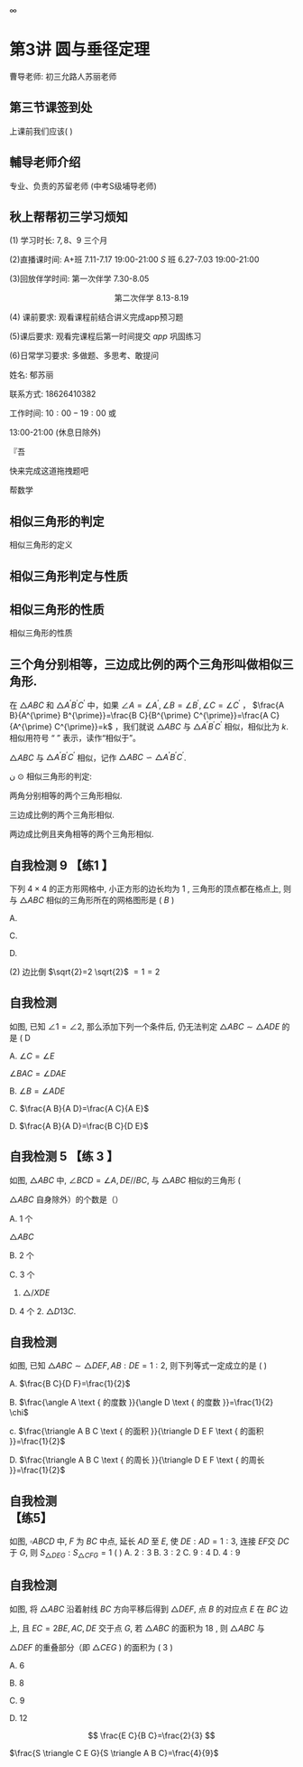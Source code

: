 $\infty$

# 第3讲 圆与垂径定理 

曹导老师: 初三允路人苏丽老师



## 第三节课签到处

上课前我们应该( )









## 輔导老师介绍

专业、负责的苏留老师 (中考S级埔导老师)


## 秋上帮帮初三学习烦知

(1) 学习时长: $7,8 、 9$ 三个月

(2)直播课时间: A+班 7.11-7.17 19:00-21:00 $S$ 班 6.27-7.03 19:00-21:00

(3)回放伴学时间: 第一次伴学 7.30-8.05

$$
\text { 第二次伴学 8.13-8.19 }
$$

(4) 课前要求: 观看课程前结合讲义完成app预习题

(5)课后要求: 观看完课程后第一时间提交 $a p p$ 巩固练习

(6)日常学习要求: 多做题、多思考、敢提问



姓名: 郁苏丽

联系方式: 18626410382

工作时间: $10: 00-19: 00$ 或

13:00-21:00 (休息日除外)


『吾


快来完成这道拖拽题吧




帮数学



## 相似三角形的判定

相似三角形的定义

## 相似三角形判定与性质

## 相似三角形的性质

相似三角形的性质

## 三个角分别相等，三边成比例的两个三角形叫做相似三角形.

在 $\triangle A B C$ 和 $\triangle A^{\prime} B^{\prime} C^{\prime}$ 中，如果 $\angle A=\angle A^{\prime}, \angle B=\angle B^{\prime}, \angle C=\angle C^{\prime}$ ， $\frac{A B}{A^{\prime} B^{\prime}}=\frac{B C}{B^{\prime} C^{\prime}}=\frac{A C}{A^{\prime} C^{\prime}}=k$ ，我们就说 $\triangle A B C$ 与 $\triangle A^{\prime} B^{\prime} C^{\prime}$ 相似，相似比为 $k$.相似用符号 “ ” 表示，读作“相似于”。

$\triangle A B C$ 与 $\triangle A^{\prime} B^{\prime} C^{\prime}$ 相似，记作 $\triangle A B C \backsim \triangle A^{\prime} B^{\prime} C^{\prime}$.


ن $\odot$ 相似三角形的判定:

两角分别相等的两个三角形相似.

三边成比例的两个三角形相似.

两边成比例且夹角相等的两个三角形相似.


## 自我检测 9 【练1 】

下列 $4 \times 4$ 的正方形网格中, 小正方形的边长均为 1 , 三角形的顶点都在格点上, 则与 $\triangle A B C$ 相似的三角形所在的网格图形是 ( $B$ )



A.



C.


D.



(2) 边比倒 $\sqrt{2}=2 \sqrt{2}$ $=1=2$

## 自我检测

如图, 已知 $\angle 1=\angle 2$, 那么添加下列一个条件后, 仍无法判定 $\triangle A B C \sim \triangle A D E$ 的是 ( D

A. $\angle C=\angle E$

$\angle B A C=\angle D A E$

B. $\angle B=\angle A D E$

C. $\frac{A B}{A D}=\frac{A C}{A E}$



D. $\frac{A B}{A D}=\frac{B C}{D E}$

## 自我检测 5 【练 3 】

如图, $\triangle A B C$ 中, $\angle B C D=\angle A, D E / / B C$, 与 $\triangle A B C$ 相似的三角形 (

$\triangle A B C$ 自身除外）的个数是（）

A. 1 个

$\triangle A B C$

B. 2 个

C. 3 个

1. $\triangle / X D E$

D. 4 个
2. $\triangle D 13 C$.



## 自我检测

如图, 已知 $\triangle A B C \sim \triangle D E F, A B: D E=1: 2$, 则下列等式一定成立的是 ( )

A. $\frac{B C}{D F}=\frac{1}{2}$

B. $\frac{\angle A \text { 的度数 }}{\angle D \text { 的度数 }}=\frac{1}{2} \chi$



c. $\frac{\triangle A B C \text { 的面积 }}{\triangle D E F \text { 的面积 }}=\frac{1}{2}$

D. $\frac{\triangle A B C \text { 的周长 }}{\triangle D E F \text { 的周长 }}=\frac{1}{2}$

## 自我检测 <br> 【练5】

如图, $\square A B C D$ 中, $F$ 为 $B C$ 中点, 延长 $A D$ 至 $E$, 使 $D E: A D=1: 3$, 连接 $E F$交 $D C$ 于 $G$, 则 $S_{\triangle D E G}: S_{\triangle C F G}=1$ ( )
A. $2: 3$
B. $3: 2$
C. $9: 4$
D. $4: 9$





## 自我检测

如图, 将 $\triangle A B C$ 沿着射线 $B C$ 方向平移后得到 $\triangle D E F$, 点 $B$ 的对应点 $E$ 在 $B C$ 边

上, 且 $E C=2 B E, A C, D E$ 交于点 $G$, 若 $\triangle A B C$ 的面积为 18 , 则 $\triangle A B C$ 与

$\triangle D E F$ 的重叠部分（即 $\triangle C E G$ ) 的面积为 ( 3 )

A. 6

B. 8

C. 9

D. 12

$$
\frac{E C}{B C}=\frac{2}{3}
$$



$\frac{S \triangle C E G}{S \triangle A B C}=\frac{4}{9}$

